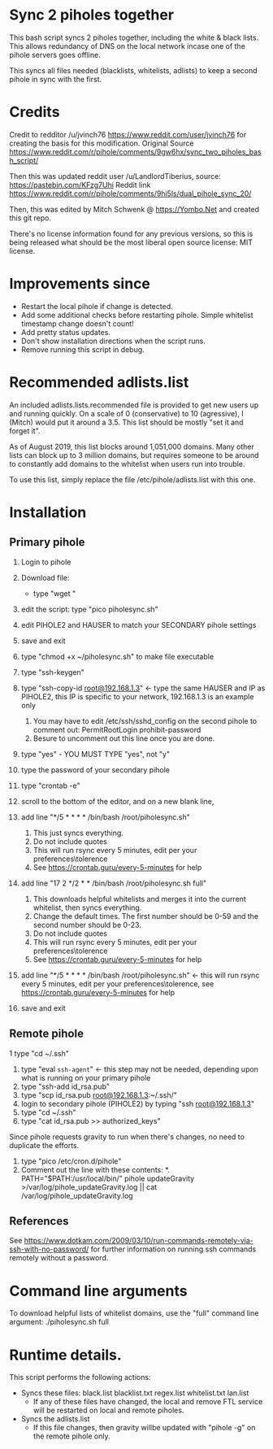 # Sync 2 piholes together

This bash script syncs 2 piholes together, including the white & black lists. This allows redundancy of DNS
on the local network incase one of the pihole servers goes offline.

This syncs all files needed (blacklists, whitelists, adlists) to keep a second pihole in sync with the first.

# Credits
Credit to redditor /u/jvinch76  https://www.reddit.com/user/jvinch76 for creating the basis for this modification.
Original Source https://www.reddit.com/r/pihole/comments/9gw6hx/sync_two_piholes_bash_script/

Then this was updated reddit user /u/LandlordTiberius, source: https://pastebin.com/KFzg7Uhi
Reddit link https://www.reddit.com/r/pihole/comments/9hi5ls/dual_pihole_sync_20/

Then, this was edited by Mitch Schwenk @ https://Yombo.Net and created this git repo.

There's no license information found for any previous versions, so this is being released
what should be the most liberal open source license: MIT license.

# Improvements since
* Restart the local pihole if change is detected.
* Add some additional checks before restarting pihole. Simple whitelist timestamp change doesn't count!
* Add pretty status updates.
* Don't show installation directions when the script runs.
* Remove running this script in debug.

# Recommended adlists.list
An included adlists.lists.recommended file is provided to get new users up and running quickly.
On a scale of 0 (conservative) to 10 (agressive), I (Mitch) would put it around a 3.5. This list
should be mostly "set it and forget it".

As of August 2019, this list blocks around 1,051,000 domains. Many other lists can block up to
3 million domains, but requires someone to be around to constantly add domains to the whitelist when
users run into trouble.

To use this list, simply replace the file /etc/pihole/adlists.list with this one.

# Installation
## Primary pihole
1. Login to pihole
1. Download file:
   * type "wget "
1. edit the script: type "pico piholesync.sh"
1. edit PIHOLE2 and HAUSER to match your SECONDARY pihole settings
1. save and exit
1. type "chmod +x ~/piholesync.sh" to make file executable
1. type "ssh-keygen"
1. type "ssh-copy-id root@192.168.1.3" <- type the same HAUSER and IP as PIHOLE2, this IP is specific to your network, 192.168.1.3 is an example only
   1. You may have to edit /etc/ssh/sshd_config on the second pihole to comment out: PermitRootLogin prohibit-password
   1. Besure to uncomment out this line once you are done.
1. type "yes" - YOU MUST TYPE "yes", not "y"
1. type the password of your secondary pihole
1. type "crontab -e"
1. scroll to the bottom of the editor, and on a new blank line,
1. add line "*/5 * * * * /bin/bash /root/piholesync.sh"
   1. This just syncs everything.
   1. Do not include quotes
   1. This will run rsync every 5 minutes, edit per your preferences\tolerence
   1. See https://crontab.guru/every-5-minutes for help
1. add line "17 2 */2 * * /bin/bash /root/piholesync.sh full"
   1. This downloads helpful whitelists and merges it into the current whitelist, then syncs everything.
   1. Change the default times. The first number should be 0-59 and the second number should be 0-23.
   1. Do not include quotes
   1. This will run rsync every 5 minutes, edit per your preferences\tolerence
   1. See https://crontab.guru/every-5-minutes for help

1. add line "*/5 * * * * /bin/bash /root/piholesync.sh" <- this will run rsync every 5 minutes, edit per your preferences\tolerence, see https://crontab.guru/every-5-minutes for help
1. save and exit

## Remote pihole
1  type "cd ~/.ssh"
1. type "eval `ssh-agent`" <- this step may not be needed, depending upon what is running on your primary pihole
1. type "ssh-add id_rsa.pub"
1. type "scp id_rsa.pub root@192.168.1.3:~/.ssh/"
1. login to secondary pihole (PIHOLE2) by typing "ssh root@192.168.1.3"
1. type "cd ~/.ssh"
1. type "cat id_rsa.pub >> authorized_keys"

Since pihole requests gravity to run when there's changes, no need to duplicate the efforts.
1. type "pico /etc/cron.d/pihole"
1. Comment out the line with these contents:
   *. PATH="$PATH:/usr/local/bin/" pihole updateGravity >/var/log/pihole_updateGravity.log || cat /var/log/pihole_updateGravity.log

## References
See https://www.dotkam.com/2009/03/10/run-commands-remotely-via-ssh-with-no-password/
for further information on running ssh commands remotely without a password.

#  Command line arguments
To download helpful lists of whitelist domains, use the "full" command line argument:
./piholesync.sh full

# Runtime details.
This script performs the following actions:
* Syncs these files: black.list blacklist.txt regex.list whitelist.txt lan.list
  * If any of these files have changed, the local and remove FTL service will be restarted on local and remote piholes.
* Syncs the adlists.list
  * If this file changes, then gravity willbe updated with "pihole -g" on the remote pihole only.


